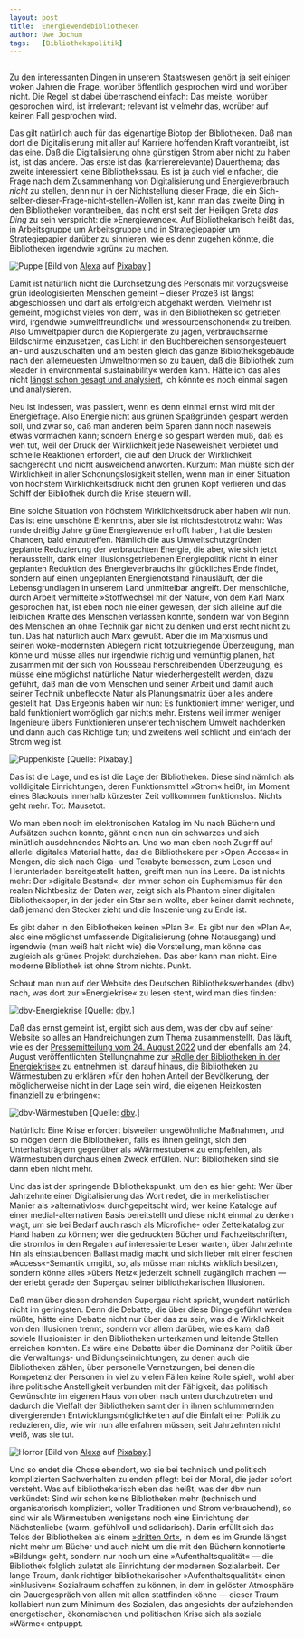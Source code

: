 ```yaml
---
layout:	post
title:	Energiewendebibliotheken
author:	Uwe Jochum
tags:   [Bibliothekspolitik]
---
```


<img src="http://vg01.met.vgwort.de/na/179b7d3a4e304c5ea9294a0d893c3e5b" width="1" height="1" alt="">

Zu den interessanten Dingen in unserem Staatswesen gehört ja seit
einigen woken Jahren die Frage, worüber öffentlich gesprochen
wird und worüber nicht. Die Regel ist dabei überraschend einfach:
Das meiste, worüber gesprochen wird, ist irrelevant; relevant ist
vielmehr das, worüber auf keinen Fall gesprochen wird.

Das gilt natürlich auch für das eigenartige Biotop der
Bibliotheken. Daß man dort die Digitalisierung mit aller auf
Karriere hoffenden Kraft vorantreibt, ist das eine. Daß die
Digitalisierung ohne günstigen Strom aber nicht zu haben ist, ist
das andere. Das erste ist das (karriererelevante) Dauerthema; das
zweite interessiert keine Bibliothekssau. Es ist ja auch viel
einfacher, die Frage nach dem Zusammenhang von Digitalisierung
und Energieverbrauch *nicht* zu stellen, denn nur in der
Nichtstellung dieser Frage, die ein
Sich-selber-dieser-Frage-nicht-stellen-Wollen ist, kann man das
zweite Ding in den Bibliotheken vorantreiben, das nicht erst seit
der Heiligen Greta *das Ding* zu sein verspricht: die
»Energiewende«. Auf Bibliothekarisch heißt das, in Arbeitsgruppe
um Arbeitsgruppe und in Strategiepapier um Strategiepapier
darüber zu sinnieren, wie es denn zugehen könnte, die
Bibliotheken irgendwie »grün« zu machen.

![Puppe](/5artikel/material/pixabay-puppe.jpg
"Puppe") [Bild von <a href="https://pixabay.com/de/users/alexas_fotos-686414/?utm_source=link-attribution&amp;utm_medium=referral&amp;utm_campaign=image&amp;utm_content=1636124">Alexa</a> auf <a href="https://pixabay.com/de//?utm_source=link-attribution&amp;utm_medium=referral&amp;utm_campaign=image&amp;utm_content=1636124">Pixabay</a>.]

Damit ist natürlich nicht die Durchsetzung des Personals mit
vorzugsweise grün ideologisierten Menschen gemeint – dieser
Prozeß ist längst abgeschlossen und darf als erfolgreich abgehakt
werden.  Vielmehr ist gemeint, möglichst vieles von dem, was in
den Bibliotheken so getrieben wird, irgendwie »umweltfreundlich«
und »ressourcenschonend« zu treiben. Also Umweltpapier durch die
Kopiergeräte zu jagen, verbrauchsarme Bildschirme einzusetzen,
das Licht in den Buchbereichen sensorgesteuert an- und
auszuschalten und am besten gleich das ganze Bibliotheksgebäude
nach den allerneuesten Umweltnormen so zu bauen, daß die
Bibliothek zum »leader in environmental sustainability« werden
kann. Hätte ich das alles nicht [längst schon gesagt und
analysiert](https://uwejochum.github.io/5artikel/2019/02/10/gruene-bibliotheken/),
ich könnte es noch einmal sagen und analysieren.

Neu ist indessen, was passiert, wenn es denn einmal ernst wird
mit der Energiefrage. Also Energie nicht aus grünen Spaßgründen
gespart werden soll, und zwar so, daß man anderen beim Sparen
dann noch naseweis etwas vormachen kann; sondern Energie so
gespart werden muß, daß es weh tut, weil der Druck der
Wirklichkeit jede Naseweisheit verbietet und schnelle Reaktionen
erfordert, die auf den Druck der Wirklichkeit sachgerecht und
nicht ausweichend anworten. Kurzum: Man müßte sich der
Wirklichkeit in aller Schonungslosigkeit stellen, wenn man in
einer Situation von höchstem Wirklichkeitsdruck nicht den grünen
Kopf verlieren und das Schiff der Bibliothek durch die Krise
steuern will.

Eine solche Situation von höchstem Wirklichkeitsdruck aber haben
wir nun. Das ist eine unschöne Erkenntnis, aber sie ist
nichtsdestotrotz wahr: Was runde dreißig Jahre grüne Energiewende
erhofft haben, hat die besten Chancen, bald einzutreffen. Nämlich
die aus Umweltschutzgründen geplante Reduzierung der verbrauchten
Energie, die aber, wie sich jetzt herausstellt, dank einer
illusionsgetriebenen Energiepolitik nicht in einer geplanten
Reduktion des Energieverbrauchs ihr glückliches Ende findet,
sondern auf einen ungeplanten Energienotstand hinausläuft, der
die Lebensgrundlagen in unserem Land unmittelbar angreift. Der
menschliche, durch Arbeit vermittelte »Stoffwechsel mit der
Natur«, von dem Karl Marx gesprochen hat, ist eben noch nie einer
gewesen, der sich alleine auf die leiblichen Kräfte des Menschen
verlassen konnte, sondern war von Beginn des Menschen an ohne
Technik gar nicht zu denken und erst recht nicht zu tun. Das hat
natürlich auch Marx gewußt. Aber die im Marxismus und seinen
woke-modernsten Ablegern nicht totzukriegende Überzeugung, man
könne und müsse alles nur irgendwie richtig und vernünftig
planen, hat zusammen mit der sich von Rousseau herschreibenden
Überzeugung, es müsse eine möglichst natürliche Natur
wiederhergestellt werden, dazu geführt, daß man die vom Menschen
und seiner Arbeit und damit auch seiner Technik unbefleckte Natur
als Planungsmatrix über alles andere gestellt hat. Das Ergebnis
haben wir nun: Es funktioniert immer weniger, und bald
funktioniert womöglich gar nichts mehr. Erstens weil immer
weniger Ingenieure übers Funktionieren unserer technischem Umwelt
nachdenken und dann auch das Richtige tun; und zweitens weil
schlicht und einfach der Strom weg ist.

![Puppenkiste](/5artikel/material/pixabay-puppenkiste.jpg
"Puppenkiste") [Quelle: Pixabay.]

Das ist die Lage, und es ist die Lage der Bibliotheken. Diese
sind nämlich als volldigitale Einrichtungen, deren
Funktionsmittel »Strom« heißt, im Moment eines Blackouts
innerhalb kürzester Zeit vollkommen funktionslos. Nichts geht
mehr. Tot. Mausetot.

Wo man eben noch im elektronischen Katalog im Nu nach Büchern und
Aufsätzen suchen konnte, gähnt einen nun ein schwarzes und sich
minütlich ausdehnendes Nichts an. Und wo man eben noch Zugriff
auf allerlei digitales Material hatte, das die Bibliothekare per
»Open Access« in Mengen, die sich nach Giga- und Terabyte
bemessen, zum Lesen und Herunterladen bereitgestellt hatten,
greift man nun ins Leere. Da ist nichts mehr: Der »digitale
Bestand«, der immer schon ein Euphemismus für den realen
Nichtbesitz der Daten war, zeigt sich als Phantom einer digitalen
Bibliotheksoper, in der jeder ein Star sein wollte, aber keiner
damit rechnete, daß jemand den Stecker zieht und die Inszenierung
zu Ende ist.

Es gibt daher in den Bibliotheken keinen »Plan B«. Es gibt nur
den »Plan A«, also eine möglichst umfassende Digitalisierung
(ohne Notausgang) und irgendwie (man weiß halt nicht wie) die
Vorstellung, man könne das zugleich als grünes Projekt
durchziehen. Das aber kann man nicht. Eine moderne Bibliothek ist
ohne Strom nichts. Punkt.

Schaut man nun auf der Website des Deutschen Bibliotheksverbandes
(dbv) nach, was dort zur »Energiekrise« zu lesen steht, wird man
dies finden:

![dbv-Energiekrise](/5artikel/material/dbv-energiekrise-screenshot-2022-09-22.png
"Der dbv zur Energiekrise") [Quelle:
[dbv](https://www.bibliotheksverband.de/energiekrise).]

Daß das ernst gemeint ist, ergibt sich aus dem, was der dbv auf
seiner Website so alles an Handreichungen zum Thema
zusammenstellt. Das läuft, wie es der [Pressemitteilung
vom 24. August
2022](https://www.bibliotheksverband.de/sites/default/files/2022-08/PM_Bibliotheken%20sind%20Zufluchtsorte%20in%20der%20Krise_final_20220824_0.pdf)
und der ebenfalls am 24. August veröffentlichten Stellungnahme
zur [»Rolle der Bibliotheken in der
Energiekrise«](https://www.bibliotheksverband.de/sites/default/files/2022-08/2022_08_24_Stellungnahme_gesellschaftliche%20Rolle%20Bib%20in%20Energiekrise_final_0.pdf)
zu entnehmen ist, darauf hinaus, die Bibliotheken zu Wärmestuben
zu erklären »für den hohen Anteil der Bevölkerung, der
möglicherweise nicht in der Lage sein wird, die eigenen
Heizkosten finanziell zu erbringen«:

![dbv-Wärmestuben](/5artikel/material/dbv-energiekrise-checkliste-screenshot-2022-09-22.png
"Die Bibliothek als Wärmestube") [Quelle:
[dbv](https://www.bibliotheksverband.de/energiekrise).]

Natürlich: Eine Krise erfordert bisweilen ungewöhnliche
Maßnahmen, und so mögen denn die Bibliotheken, falls es ihnen
gelingt, sich den Unterhaltsträgern gegenüber als »Wärmestuben«
zu empfehlen, als Wärmestuben durchaus einen Zweck erfüllen. Nur:
Bibliotheken sind sie dann eben nicht mehr.

Und das ist der springende Bibliothekspunkt, um den es hier geht:
Wer über Jahrzehnte einer Digitalisierung das Wort redet, die in
merkelistischer Manier als »alternativlos« durchgepeitscht wird;
wer keine Kataloge auf einer medial-alternativen Basis
bereitstellt und diese nicht einmal zu denken wagt, um sie bei
Bedarf auch rasch als Microfiche- oder Zettelkatalog zur Hand
haben zu können; wer die gedruckten Bücher und Fachzeitschriften,
die stromlos in den Regalen auf interessierte Leser warten, über
Jahrzehnte hin als einstaubenden Ballast madig macht und sich
lieber mit einer feschen »Access«-Semantik umgibt, so, als müsse
man nichts wirklich besitzen, sondern könne alles »übers Netz«
jederzeit schnell zugänglich machen — der erlebt gerade den
Supergau seiner bibliothekarischen Illusionen.

Daß man über diesen drohenden Supergau nicht spricht, wundert
natürlich nicht im geringsten. Denn die Debatte, die über diese
Dinge geführt werden müßte, hätte eine Debatte nicht nur über das
zu sein, was die Wirklichkeit von den Illusionen trennt, sondern
vor allem darüber, wie es kam, daß soviele Illusionisten in den
Bibliotheken unterkamen und leitende Stellen erreichen
konnten. Es wäre eine Debatte über die Dominanz der Politik über
die Verwaltungs- und Bildungseinrichtungen, zu denen auch die
Bibliotheken zählen, über personelle Vernetzungen, bei denen die
Kompetenz der Personen in viel zu vielen Fällen keine Rolle
spielt, wohl aber ihre politische Anstelligkeit verbunden mit der
Fähigkeit, das politisch Gewünschte im eigenen Haus von oben nach
unten durchzutreten und dadurch die Vielfalt der Bibliotheken
samt der in ihnen schlummernden divergierenden
Entwicklungsmöglichkeiten auf die Einfalt einer Politik zu
reduzieren, die, wie wir nun alle erfahren müssen, seit
Jahrzehnten nicht weiß, was sie tut.

![Horror](/5artikel/material/pixabay-horror-clown.jpg "Horror")
[Bild von <a
href="https://pixabay.com/de/users/alexas_fotos-686414/?utm_source=link-attribution&amp;utm_medium=referral&amp;utm_campaign=image&amp;utm_content=1999740">Alexa</a>
auf <a
href="https://pixabay.com/de//?utm_source=link-attribution&amp;utm_medium=referral&amp;utm_campaign=image&amp;utm_content=1999740">Pixabay</a>.]

Und so endet die Chose ebendort, wo sie bei technisch und
politisch komplizierten Sachverhalten zu enden pflegt: bei der
Moral, die jeder sofort versteht. Was auf bibliothekarisch eben
das heißt, was der dbv nun verkündet: Sind wir schon keine
Bibliotheken mehr (technisch und organisatorisch kompliziert,
voller Traditionen und Strom verbrauchend), so sind wir als
Wärmestuben wenigstens noch eine Einrichtung der Nächstenliebe
(warm, gefühlvoll und solidarisch). Darin erfüllt sich das Telos
der Bibliotheken als einem [»dritten
Ort«](https://www.bibliotheksverband.de/dritter-ort), in dem es
im Grunde längst nicht mehr um Bücher und auch nicht um die mit
den Büchern konnotierte »Bildung« geht, sondern nur noch um eine
»Aufenthaltsqualität« — die Bibliothek folglich zuletzt als
Einrichtung der modernen Sozialarbeit. Der lange Traum, dank
richtiger bibliothekarischer »Aufenthaltsqualität« einen
»inklusiven« Sozialraum schaffen zu können, in dem in gelöster
Atmosphäre ein Dauergespräch von allen mit allen stattfinden
könne — dieser Traum kollabiert nun zum Minimum des Sozialen, das
angesichts der aufziehenden energetischen, ökonomischen und
politischen Krise sich als soziale »Wärme« entpuppt.


